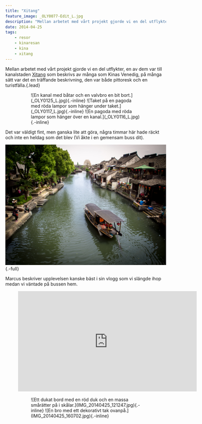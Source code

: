 ```yaml
---
title: "Xitang"
feature_image: _OLY0077-Edit_L.jpg
description: "Mellan arbetet med vårt projekt gjorde vi en del utflykter, en av dem var till kanalstaden Xitang…"
date: 2014-04-25
tags:
    - resor
    - kinaresan
    - kina
    - xitang
---
```


Mellan arbetet med vårt projekt gjorde vi en del utflykter, en av dem var till kanalstaden [Xitang][Wikipedia - Xitang] som beskrivs av många som Kinas Venedig, på många sätt var det en träffande beskrivning, den var både pittoresk och en turistfälla.{.lead}

<figure class="gallery -wide">
	<figure class="gallery-row">
		![En kanal med båtar och en valvbro en bit bort.](_OLY0125_L.jpg){.-inline}
		![Taket på en pagoda med röda lampor som hänger under taket.](_OLY0117_L.jpg){.-inline}
		![En pagoda med röda lampor som hänger över en kanal.](_OLY0116_L.jpg){.-inline}
	</figure>
</figure>

Det var väldigt fint, men ganska lite att göra, några timmar här hade räckt och inte en heldag som det blev (Vi åkte i en gemensam buss dit).

![En kanal med en båt på. På vänstra sidan av kanalen är en park med mycket träd, på den högra sidan är det byggnader som är hela vägen intill vattnet.](_OLY0084_L.jpg){.-full}

Marcus beskriver upplevelsen kanske bäst i sin vlogg som vi slängde ihop medan vi väntade på bussen hem.

<figure class="embed video -wide"><iframe width="560" height="315" src="https://www.youtube-nocookie.com/embed/92gOSBZ_Ph4" title="YouTube video player" frameborder="0" allow="accelerometer; autoplay; clipboard-write; encrypted-media; gyroscope; picture-in-picture; web-share" allowfullscreen></iframe></figure>

<figure class="gallery">
	<figure class="gallery-row -no-wrap">
		![Ett dukat bord med en röd duk och en massa smårätter på i skålar.](IMG_20140425_121247.jpg){.-inline}
		![En bro med ett dekorativt tak ovanpå.](IMG_20140425_160702.jpg){.-inline}
	</figure>
</figure>

[Wikipedia - Xitang]: https://en.wikipedia.org/wiki/Xitang